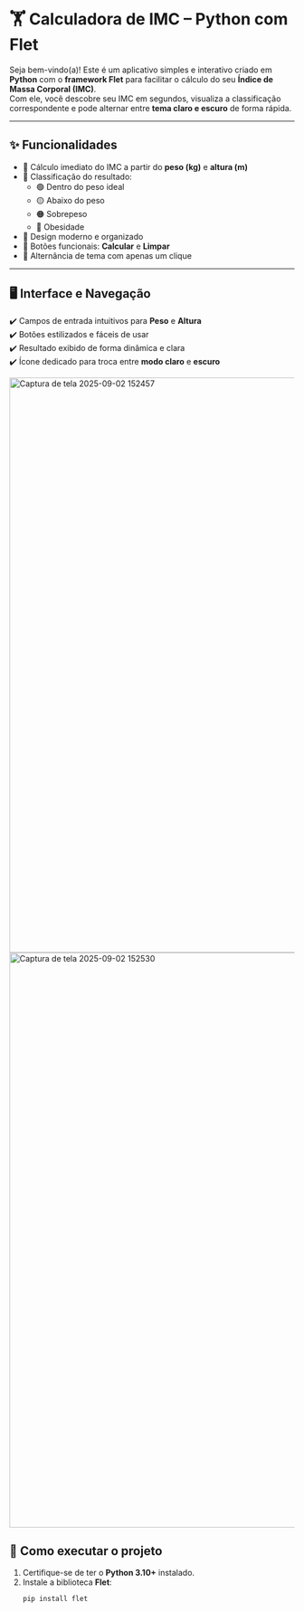 # 🏋️ Calculadora de IMC – Python com Flet

Seja bem-vindo(a)! Este é um aplicativo simples e interativo criado em **Python** com o **framework Flet** para facilitar o cálculo do seu **Índice de Massa Corporal (IMC)**.  
Com ele, você descobre seu IMC em segundos, visualiza a classificação correspondente e pode alternar entre **tema claro e escuro** de forma rápida.

---

## ✨ Funcionalidades

- 🔹 Cálculo imediato do IMC a partir do **peso (kg)** e **altura (m)**
- 🔹 Classificação do resultado:
  - 🟢 Dentro do peso ideal  
  - 🟡 Abaixo do peso  
  - 🟠 Sobrepeso  
  - 🔴 Obesidade
- 🔹 Design moderno e organizado
- 🔹 Botões funcionais: **Calcular** e **Limpar**
- 🔹 Alternância de tema com apenas um clique

---

## 🖥️ Interface e Navegação

✔️ Campos de entrada intuitivos para **Peso** e **Altura**  
✔️ Botões estilizados e fáceis de usar  
✔️ Resultado exibido de forma dinâmica e clara  
✔️ Ícone dedicado para troca entre **modo claro** e **escuro**  

<img width="1912" height="1017" alt="Captura de tela 2025-09-02 152457" src="https://github.com/user-attachments/assets/43ac511a-22b8-420a-bd60-885d2bb415c2" />

<img width="1908" height="1017" alt="Captura de tela 2025-09-02 152530" src="https://github.com/user-attachments/assets/d1d2f3d1-3d09-431a-b88b-1876622cc8cc" />

## 🚀 Como executar o projeto

1. Certifique-se de ter o **Python 3.10+** instalado.
2. Instale a biblioteca **Flet**:
   ```bash
   pip install flet



